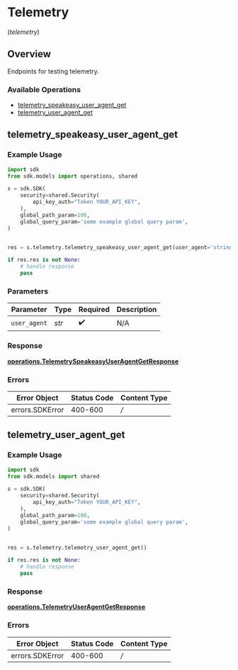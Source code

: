 # Telemetry
(*telemetry*)

## Overview

Endpoints for testing telemetry.

### Available Operations

* [telemetry_speakeasy_user_agent_get](#telemetry_speakeasy_user_agent_get)
* [telemetry_user_agent_get](#telemetry_user_agent_get)

## telemetry_speakeasy_user_agent_get

### Example Usage

```python
import sdk
from sdk.models import operations, shared

s = sdk.SDK(
    security=shared.Security(
        api_key_auth="Token YOUR_API_KEY",
    ),
    global_path_param=100,
    global_query_param='some example global query param',
)


res = s.telemetry.telemetry_speakeasy_user_agent_get(user_agent='string')

if res.res is not None:
    # handle response
    pass
```

### Parameters

| Parameter          | Type               | Required           | Description        |
| ------------------ | ------------------ | ------------------ | ------------------ |
| `user_agent`       | *str*              | :heavy_check_mark: | N/A                |


### Response

**[operations.TelemetrySpeakeasyUserAgentGetResponse](../../models/operations/telemetryspeakeasyuseragentgetresponse.md)**
### Errors

| Error Object    | Status Code     | Content Type    |
| --------------- | --------------- | --------------- |
| errors.SDKError | 400-600         | */*             |

## telemetry_user_agent_get

### Example Usage

```python
import sdk
from sdk.models import shared

s = sdk.SDK(
    security=shared.Security(
        api_key_auth="Token YOUR_API_KEY",
    ),
    global_path_param=100,
    global_query_param='some example global query param',
)


res = s.telemetry.telemetry_user_agent_get()

if res.res is not None:
    # handle response
    pass
```


### Response

**[operations.TelemetryUserAgentGetResponse](../../models/operations/telemetryuseragentgetresponse.md)**
### Errors

| Error Object    | Status Code     | Content Type    |
| --------------- | --------------- | --------------- |
| errors.SDKError | 400-600         | */*             |
